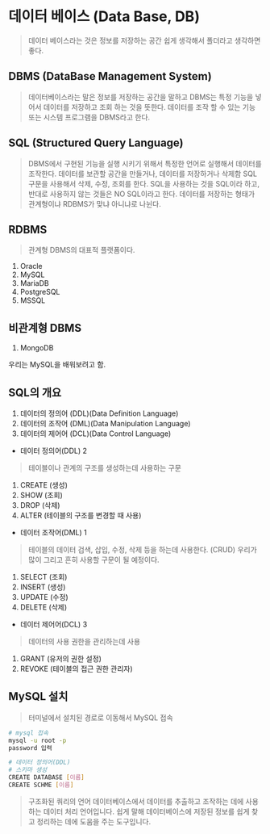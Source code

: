 # 데이터 베이스 (Data Base, DB)
> 데이터 베이스라는 것은 정보를 저장하는 공간
> 쉽게 생각해서 폴더라고 생각하면 좋다.

## DBMS (DataBase Management System)
> 데이터베이스라는 말은 정보를 저장하는 공간을 말하고
> DBMS는 특정 기능을 넣어서 데이터를 저장하고 조회 하는 것을 뜻한다.
> 데이터를 조작 할 수 있는 기능 또는 시스템 프로그램을 DBMS라고 한다.

## SQL (Structured Query Language)
> DBMS에서 구현된 기능을 실행 시키기 위해서 특정한 언어로 실행해서 데이터를 조작한다.
> 데이터를 보관할 공간을 만들거나, 데이터를 저장하거나 삭제함
> SQL 구문을 사용해서 삭제, 수정, 조회를 한다.
> SQL을 사용하는 것을 SQL이라 하고, 반대로 사용하지 않는 것들은 NO SQL이라고 한다.
> 데이터를 저장하는 형태가 관계형이냐 RDBMS가 맞냐 아니냐로 나뉜다.

## RDBMS
> 관계형 DBMS의 대표적 플랫폼이다.

1. Oracle
2. MySQL
3. MariaDB
4. PostgreSQL
5. MSSQL

## 비관계형 DBMS

1. MongoDB

우리는 MySQL을 배워보려고 함.

## SQL의 개요

1. 데이터의 정의어 (DDL)(Data Definition Language)
2. 데이터의 조작어 (DML)(Data Manipulation Language)
3. 데이터의 제어어 (DCL)(Data Control Language)

- 데이터 정의어(DDL) 2
> 테이블이나 관계의 구조를 생성하는데 사용하는 구문
 1. CREATE (생성)
 2. SHOW (조회)
 3. DROP (삭제)
 4. ALTER (테이블의 구조를 변경할 때 사용)

- 데이터 조작어(DML) 1
> 테이블의 데이터 검색, 삽입, 수정, 삭제 등을 하는데 사용한다. (CRUD)
> 우리가 많이 그리고 흔히 사용할 구문이 될 예정이다.
 1. SELECT (조회)
 2. INSERT (생성)
 3. UPDATE (수정)
 4. DELETE (삭제)

- 데이터 제어어(DCL) 3
> 데이터의 사용 권한을 관리하는데 사용
 1. GRANT (유저의 권한 설정)
 2. REVOKE (테이블의 접근 권한 관리자)

## MySQL 설치
> 터미널에서 설치된 경로로 이동해서 MySQL 접속

```sh
# mysql 접속
mysql -u root -p
password 입력

# 데이터 정의어(DDL)
# 스키마 생성
CREATE DATABASE [이름]
CREATE SCHME [이름]

```




> 구조화된 쿼리의 언어
> 데이터베이스에서 데이터를 추출하고 조작하는 데에 사용하는 데이터 처리 언어입니다.
> 쉽게 말해 데이터베이스에 저장된 정보를 쉽게 찾고 정리하는 데에 도움을 주는 도구입니다.
